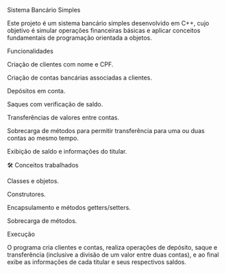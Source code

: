Sistema Bancário Simples

Este projeto é um sistema bancário simples desenvolvido em C++, cujo objetivo é simular operações financeiras básicas e aplicar conceitos fundamentais de programação orientada a objetos.

Funcionalidades

Criação de clientes com nome e CPF.

Criação de contas bancárias associadas a clientes.

Depósitos em conta.

Saques com verificação de saldo.

Transferências de valores entre contas.

Sobrecarga de métodos para permitir transferência para uma ou duas contas ao mesmo tempo.

Exibição de saldo e informações do titular.

🛠️ Conceitos trabalhados

Classes e objetos.

Construtores.

Encapsulamento e métodos getters/setters.

Sobrecarga de métodos.

Execução

O programa cria clientes e contas, realiza operações de depósito, saque e transferência (inclusive a divisão de um valor entre duas contas), e ao final exibe as informações de cada titular e seus respectivos saldos.

